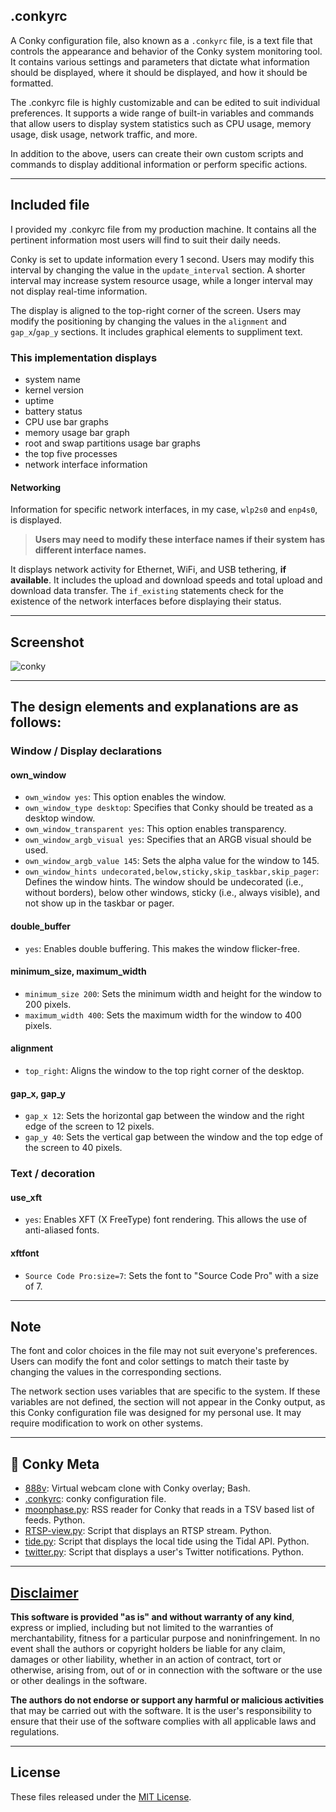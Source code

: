 ## .conkyrc
A Conky configuration file, also known as a `.conkyrc` file, is a text file that controls the appearance and behavior of the Conky system monitoring tool. It contains various settings and parameters that dictate what information should be displayed, where it should be displayed, and how it should be formatted.

The .conkyrc file is highly customizable and can be edited to suit individual preferences. It supports a wide range of built-in variables and commands that allow users to display system statistics such as CPU usage, memory usage, disk usage, network traffic, and more.

In addition to the above, users can create their own custom scripts and commands to display additional information or perform specific actions.

---

## Included file
I provided my .conkyrc file from my production machine. It contains all the pertinent information most users will find to suit their daily needs.

Conky is set to update information every 1 second. Users may modify this interval by changing the value in the `update_interval` section. A shorter interval may increase system resource usage, while a longer interval may not display real-time information.

The display is aligned to the top-right corner of the screen. Users may modify the positioning by changing the values in the `alignment` and `gap_x`/`gap_y` sections. It includes graphical elements to suppliment text.

### This implementation displays
- system name
- kernel version
- uptime
- battery status
- CPU use bar graphs
- memory usage bar graph
- root and swap partitions usage bar graphs
- the top five processes
- network interface information

#### Networking
Information for specific network interfaces, in my case, `wlp2s0` and `enp4s0`, is displayed.
> **Users may need to modify these interface names if their system has different interface names.**

It displays network activity for Ethernet, WiFi, and USB tethering, **if available**. It includes the upload and download speeds and total upload and download data transfer. The `if_existing` statements check for the existence of the network interfaces before displaying their status.

---

## Screenshot
![conky](https://github.com/apple-fritter/.conkyrc/assets/125221355/93664944-fff1-4ed0-b6fd-7a0f0f785989)

---

## The design elements and explanations are as follows:

### Window / Display declarations

#### own_window
- `own_window yes`: This option enables the window.
- `own_window_type desktop`: Specifies that Conky should be treated as a desktop window.
- `own_window_transparent yes`: This option enables transparency.
- `own_window_argb_visual yes`: Specifies that an ARGB visual should be used.
- `own_window_argb_value 145`: Sets the alpha value for the window to 145.
- `own_window_hints undecorated,below,sticky,skip_taskbar,skip_pager`: Defines the window hints. The window should be undecorated (i.e., without borders), below other windows, sticky (i.e., always visible), and not show up in the taskbar or pager.

#### double_buffer
- `yes`: Enables double buffering. This makes the window flicker-free.

#### minimum_size, maximum_width
- `minimum_size 200`: Sets the minimum width and height for the window to 200 pixels.
- `maximum_width 400`: Sets the maximum width for the window to 400 pixels.

#### alignment
- `top_right`: Aligns the window to the top right corner of the desktop.

#### gap_x, gap_y
- `gap_x 12`: Sets the horizontal gap between the window and the right edge of the screen to 12 pixels.
- `gap_y 40`: Sets the vertical gap between the window and the top edge of the screen to 40 pixels.

### Text / decoration

#### use_xft
- `yes`: Enables XFT (X FreeType) font rendering. This allows the use of anti-aliased fonts.

#### xftfont
- `Source Code Pro:size=7`: Sets the font to "Source Code Pro" with a size of 7.

---

## Note
The font and color choices in the file may not suit everyone's preferences. Users can modify the font and color settings to match their taste by changing the values in the corresponding sections.

The network section uses variables that are specific to the system. If these variables are not defined, the section will not appear in the Conky output, as this Conky configuration file was designed for my personal use. It may require modification to work on other systems.

---

## 🤪 Conky Meta

- [888v](https://github.com/apple-fritter/888v): Virtual webcam clone with Conky overlay; Bash.
- [.conkyrc](https://github.com/apple-fritter/.conkyrc): conky configuration file.
- [moonphase.py](https://github.com/apple-fritter/conky.moonphase.py): RSS reader for Conky that reads in a TSV based list of feeds. Python.
- [RTSP-view.py](https://github.com/apple-fritter/conky.RTSP-view.py): Script that displays an RTSP stream. Python.
- [tide.py](https://github.com/apple-fritter/conky.tide.py): Script that displays the local tide using the Tidal API. Python.
- [twitter.py](https://github.com/apple-fritter/conky.twitter.py): Script that displays a user's Twitter notifications. Python.

---

## [Disclaimer](DISCLAIMER)
**This software is provided "as is" and without warranty of any kind**, express or implied, including but not limited to the warranties of merchantability, fitness for a particular purpose and noninfringement. In no event shall the authors or copyright holders be liable for any claim, damages or other liability, whether in an action of contract, tort or otherwise, arising from, out of or in connection with the software or the use or other dealings in the software.

**The authors do not endorse or support any harmful or malicious activities** that may be carried out with the software. It is the user's responsibility to ensure that their use of the software complies with all applicable laws and regulations.

---

## License

These files released under the [MIT License](LICENSE).
